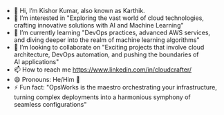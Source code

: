- 👋 Hi, I’m Kishor Kumar, also known as Karthik.
- 👀 I’m interested in "Exploring the vast world of cloud technologies, crafting innovative solutions with AI and Machine Learning"
- 🌱 I’m currently learning "DevOps practices, advanced AWS services, and diving deeper into the realm of machine learning algorithms"
- 💞️ I’m looking to collaborate on "Exciting projects that involve cloud architecture, DevOps automation, and pushing the boundaries of AI applications"
- 📫 How to reach me https://www.linkedin.com/in/cloudcrafter/
- 😄 Pronouns: He/Him 👑
- ⚡ Fun fact: "OpsWorks is the maestro orchestrating your infrastructure, turning complex deployments into a harmonious symphony of seamless configurations"

<!---
CloudCrafter/CloudCrafter is a ✨ special ✨ repository because its `README.md` (this file) appears on your GitHub profile.
You can click the Preview link to take a look at your changes.
--->
